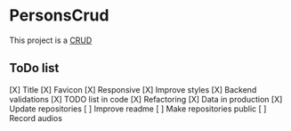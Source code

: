 # PersonsCrud

This project is a [CRUD](https://en.wikipedia.org/wiki/Create,_read,_update_and_delete)


## ToDo list

[X] Title
[X] Favicon
[X] Responsive
[X] Improve styles
[X] Backend validations
[X] TODO list in code
[X] Refactoring
[X] Data in production
[X] Update repositories
[ ] Improve readme
[ ] Make repositories public
[ ] Record audios
